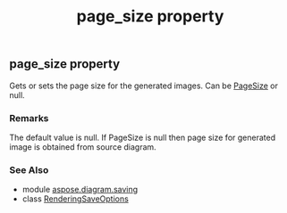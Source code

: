 ﻿---
title: page_size property
second_title: Aspose.Diagram for Python via .NET API References
description: 
type: docs
weight: 100
url: /python-net/aspose.diagram.saving/renderingsaveoptions/page_size/
is_root: false
---

## page_size property


Gets or sets the page size for the generated images.
Can be [PageSize](/diagram/python-net/aspose.diagram.saving/pagesize) or null.
### Remarks 


The default value is null.
If PageSize is null then page size for generated image is obtained from source diagram.

### See Also
* module [aspose.diagram.saving](../../)
* class [RenderingSaveOptions](/diagram/python-net/aspose.diagram.saving/renderingsaveoptions)
